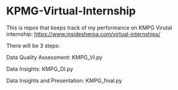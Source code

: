 # KPMG-Virtual-Internship
This is repos that keeps track of my performance on KMPG Virutal internship: https://www.insidesherpa.com/virtual-internships/

There will be 3 steps:

Data Quality Assessment: KMPG_VI.py

Data Insights: KMPG_DI.py

Data Insights and Presentation: KMPG_final.py
